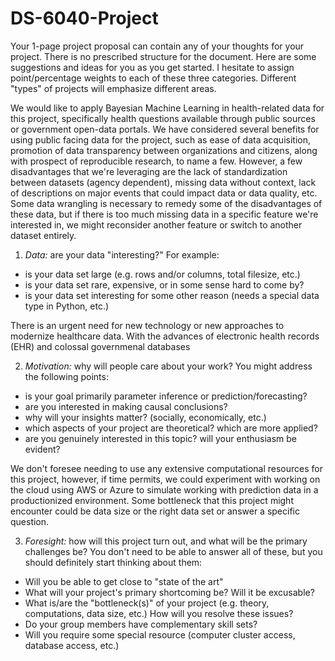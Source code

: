 # DS-6040-Project

Your 1-page project proposal can contain any of your thoughts for your project. There is no prescribed structure for the document. Here are some suggestions and ideas for you as you get started. I hesitate to assign point/percentage weights to each of these three categories. Different "types" of projects will emphasize different areas.

We would like to apply Bayesian Machine Learning in health-related data for this project, specifically health questions available through public sources or government open-data portals. We have considered several benefits for using public facing data for the project, such as ease of data acquisition, promotion of data transparency between organizations and citizens, along with prospect of reproducible research, to name a few. However, a few disadvantages that we're leveraging are the lack of standardization between datasets (agency dependent), missing data without context, lack of descriptions on major events that could impact data or data quality, etc. Some data wrangling is necessary to remedy some of the disadvantages of these data, but if there is too much missing data in a specific feature we're interested in, we might reconsider another feature or switch to another dataset entirely.     

1. *Data:* are your data "interesting?"
For example:
- is your data set large (e.g. rows and/or columns, total filesize, etc.)
- is your data set rare, expensive, or in some sense hard to come by?
- is your data set interesting for some other reason (needs a special data type in Python, etc.)

There is an urgent need for new technology or new approaches to modernize healthcare data. With the advances of electronic health records (EHR) and colossal governmenal databases 

2. *Motivation:* why will people care about your work?
You might address the following points:
- is your goal primarily parameter inference or prediction/forecasting?
- are you interested in making causal conclusions?
- why will your insights matter? (socially, economically, etc.)
- which aspects of your project are theoretical? which are more applied?
- are you genuinely interested in this topic? will your enthusiasm be evident?

We don't foresee needing to use any extensive computational resources for this project, however, if time permits, we could experiment with working on the cloud using AWS or Azure to simulate working with prediction data in a productionized environment. Some bottleneck that this project might encounter could be data size or the right data set or answer a specific question. 

3. *Foresight:* how will this project turn out, and what will be the primary challenges be?
You don't need to be able to answer all of these, but you should definitely start thinking about them:
- Will you be able to get close to "state of the art"
- What will your project's primary shortcoming be? Will it be excusable?
- What is/are the "bottleneck(s)" of your project (e.g. theory, computations, data size, etc.) How will you resolve these issues?
- Do your group members have complementary skill sets?
- Will you require some special resource (computer cluster access, database access, etc.)
